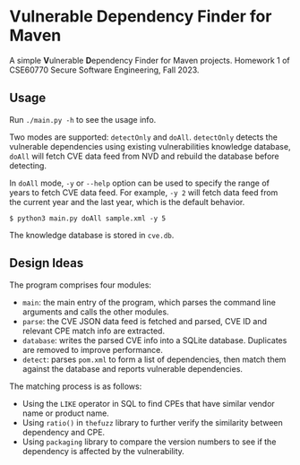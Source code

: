 # Vulnerable Dependency Finder for Maven

A simple **V**ulnerable **D**ependency Finder for Maven projects. Homework 1 of
CSE60770 Secure Software Engineering, Fall 2023.

## Usage

Run `./main.py -h` to see the usage info.

Two modes are supported: `detectOnly` and `doAll`. `detectOnly` detects the
vulnerable dependencies using existing vulnerabilities knowledge
database, `doAll` will fetch CVE data feed from NVD and rebuild the database
before detecting.

In `doAll` mode, `-y` or `--help` option can be used to specify the range of
years to fetch CVE data feed. For example, `-y 2` will fetch data feed from the
current year and the last year, which is the default behavior.

```shell
$ python3 main.py doAll sample.xml -y 5
```

The knowledge database is stored in `cve.db`.

## Design Ideas

The program comprises four modules:

- `main`: the main entry of the program, which parses the command line
  arguments and calls the other modules.
- `parse`: the CVE JSON data feed is fetched and parsed, CVE ID and relevant
  CPE match info are extracted.
- `database`: writes the parsed CVE info into a SQLite database. Duplicates are
  removed to improve performance.
- `detect`: parses `pom.xml` to form a list of dependencies, then match them
  against the database and reports vulnerable dependencies.

The matching process is as follows:

- Using the `LIKE` operator in SQL to find CPEs that have similar vendor name
  or product name.
- Using `ratio()` in `thefuzz` library to further verify the similarity
  between dependency and CPE.
- Using `packaging` library to compare the version numbers to see if the
  dependency is affected by the vulnerability.

